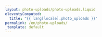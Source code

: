 ```yaml
---
layout: photo-uploads/photo-uploads.liquid
eleventyComputed:
  title: "{{ lang[locale].photo_uploads }}"
permalink: /en/photo-uploads/
_template: default
---
```

